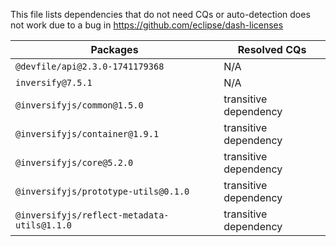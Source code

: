 This file lists dependencies that do not need CQs or auto-detection does not work due to a bug in https://github.com/eclipse/dash-licenses

| Packages | Resolved CQs |
| --- | --- |
| `@devfile/api@2.3.0-1741179368` | N/A |
| `inversify@7.5.1` | N/A |
| `@inversifyjs/common@1.5.0` | transitive dependency |
| `@inversifyjs/container@1.9.1` | transitive dependency |
| `@inversifyjs/core@5.2.0` | transitive dependency |
| `@inversifyjs/prototype-utils@0.1.0` | transitive dependency |
| `@inversifyjs/reflect-metadata-utils@1.1.0` | transitive dependency |
